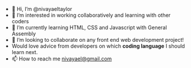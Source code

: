 - 👋 Hi, I’m @nivayaeltaylor
- 👀 I’m interested in working collaboratively and learning with other coders
- 🌱 I’m currently learning HTML, CSS and Javascript with General Assembly
- 💞️ I’m looking to collaborate on any front end web development project!
 - Would love advice from developers on which **coding language** I should learn next.
- 📫 How to reach me nivayael@gmail.com

<!---
nivayaeltaylor/nivayaeltaylor is a ✨ special ✨ repository because its `README.md` (this file) appears on your GitHub profile.
You can click the Preview link to take a look at your changes.
--->
